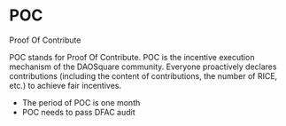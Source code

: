 # POC
Proof Of Contribute

POC stands for Proof Of Contribute. POC is the incentive execution mechanism of the DAOSquare community. Everyone proactively declares contributions (including the content of contributions, the number of RICE, etc.) to achieve fair incentives.

- The period of POC is one month
- POC needs to pass DFAC audit
